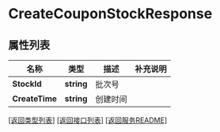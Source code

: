 # CreateCouponStockResponse

## 属性列表

名称 | 类型 | 描述 | 补充说明
------------ | ------------- | ------------- | -------------
**StockId** | **string** | 批次号 | 
**CreateTime** | **string** | 创建时间 | 

[\[返回类型列表\]](README.md#类型列表)
[\[返回接口列表\]](README.md#接口列表)
[\[返回服务README\]](README.md)


